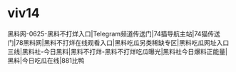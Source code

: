 # viv14
黑料网-0625-黑料不打烊入口|Telegram频道传送门|74猫导航主站|74猫传送门|78黑料网|黑料不打烊在线观看入口|黑料吃瓜另类稀缺专区|黑料吃瓜网址入口三线|黑料社-今日黑料|黑料不打烊-黑料不打烊吃瓜曝光|黑料社今日爆料正能量|黑料|今日吃瓜在线|881比鸭
